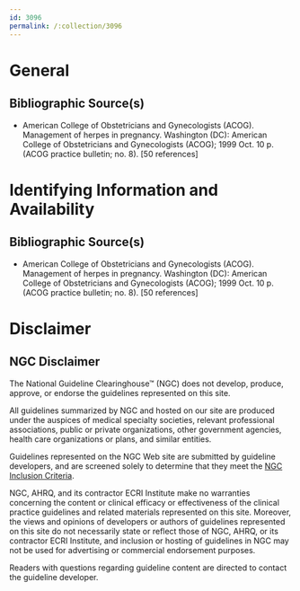 ```yaml
---
id: 3096
permalink: /:collection/3096
---
```


# General

## Bibliographic Source(s)

- American College of Obstetricians and Gynecologists (ACOG). Management of herpes in pregnancy. Washington (DC): American College of Obstetricians and Gynecologists (ACOG); 1999 Oct. 10 p. (ACOG practice bulletin; no. 8). [50 references]

# Identifying Information and Availability

## Bibliographic Source(s)

- American College of Obstetricians and Gynecologists (ACOG). Management of herpes in pregnancy. Washington (DC): American College of Obstetricians and Gynecologists (ACOG); 1999 Oct. 10 p. (ACOG practice bulletin; no. 8). [50 references]

# Disclaimer

## NGC Disclaimer

The National Guideline Clearinghouse™ (NGC) does not develop, produce, approve, or endorse the guidelines represented on this site.

All guidelines summarized by NGC and hosted on our site are produced under the auspices of medical specialty societies, relevant professional associations, public or private organizations, other government agencies, health care organizations or plans, and similar entities.

Guidelines represented on the NGC Web site are submitted by guideline developers, and are screened solely to determine that they meet the [NGC Inclusion Criteria](/help-and-about/summaries/inclusion-criteria).

NGC, AHRQ, and its contractor ECRI Institute make no warranties concerning the content or clinical efficacy or effectiveness of the clinical practice guidelines and related materials represented on this site. Moreover, the views and opinions of developers or authors of guidelines represented on this site do not necessarily state or reflect those of NGC, AHRQ, or its contractor ECRI Institute, and inclusion or hosting of guidelines in NGC may not be used for advertising or commercial endorsement purposes.

Readers with questions regarding guideline content are directed to contact the guideline developer.

